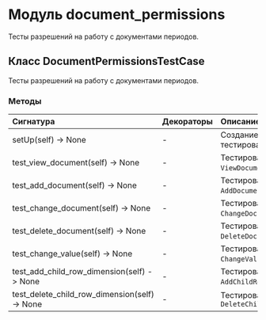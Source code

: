 # Модуль document_permissions

Тесты разрешений на работу с документами периодов.

## Класс DocumentPermissionsTestCase

Тесты разрешений на работу с документами периодов.

### Методы

| Сигнатура                                         | Декораторы | Описание                                      |
| :------------------------------------------------ | :--------- | :-------------------------------------------- |
| setUp(self) -&#62; None                           | -          | Создание данных для тестирования.             |
| test_view_document(self) -&#62; None              | -          | Тестирование класса `ViewDocument`.           |
| test_add_document(self) -&#62; None               | -          | Тестирование класса `AddDocument`.            |
| test_change_document(self) -&#62; None            | -          | Тестирование класса `ChangeDocument`.         |
| test_delete_document(self) -&#62; None            | -          | Тестирование класса `DeleteDocument`.         |
| test_change_value(self) -&#62; None               | -          | Тестирование класса `ChangeValue`.            |
| test_add_child_row_dimension(self) -&#62; None    | -          | Тестирование класса `AddChildRowDimension`.   |
| test_delete_child_row_dimension(self) -&#62; None | -          | Тестирование класса `DeleteChildRowDimension` |